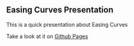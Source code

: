 ## Easing Curves Presentation

This is a quick presentation about Easing Curves

Take a look at it on [Github Pages](https://ryanbrownhill.github.io/easing-curves-pres/#/)